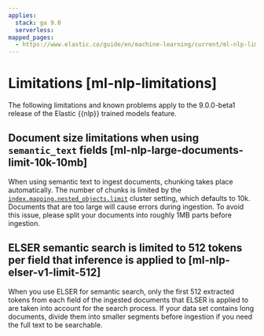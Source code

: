```yaml
---
applies:
  stack: ga 9.0
  serverless:
mapped_pages:
  - https://www.elastic.co/guide/en/machine-learning/current/ml-nlp-limitations.html
---
```


# Limitations [ml-nlp-limitations]

The following limitations and known problems apply to the 9.0.0-beta1 release of the Elastic {{nlp}} trained models feature.

## Document size limitations when using `semantic_text` fields [ml-nlp-large-documents-limit-10k-10mb]

When using semantic text to ingest documents, chunking takes place automatically. The number of chunks is limited by the [`index.mapping.nested_objects.limit`](https://www.elastic.co/guide/en/elasticsearch/reference/current/mapping-settings-limit.html) cluster setting, which defaults to 10k. Documents that are too large will cause errors during ingestion. To avoid this issue, please split your documents into roughly 1MB parts before ingestion.

## ELSER semantic search is limited to 512 tokens per field that inference is applied to [ml-nlp-elser-v1-limit-512]

When you use ELSER for semantic search, only the first 512 extracted tokens from each field of the ingested documents that ELSER is applied to are taken into account for the search process. If your data set contains long documents, divide them into smaller segments before ingestion if you need the full text to be searchable.
